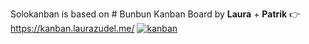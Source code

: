 


Solokanban is based on # Bunbun Kanban Board by **Laura** + **Patrik**
👉 https://kanban.laurazudel.me/
[![kanban](https://github.com/lau-zudelova/bunbun-kanban-board/assets/42751429/ae61a311-80f0-4f40-932b-c1fe164dc300)](https://kanban.laurazudel.me/)


